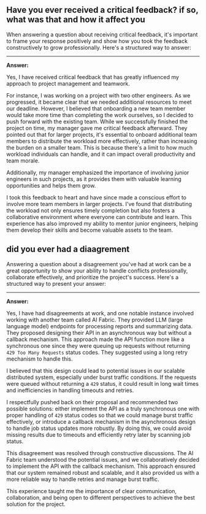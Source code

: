 ## Have you ever received a critical feedback? if so, what was that and how it affect you
When answering a question about receiving critical feedback, it's important to frame your response positively and show how you took the feedback constructively to grow professionally. Here's a structured way to answer:

---

**Answer:**

Yes, I have received critical feedback that has greatly influenced my approach to project management and teamwork.

For instance, I was working on a project with two other engineers. As we progressed, it became clear that we needed additional resources to meet our deadline. However, I believed that onboarding a new team member would take more time than completing the work ourselves, so I decided to push forward with the existing team. While we successfully finished the project on time, my manager gave me critical feedback afterward. They pointed out that for larger projects, it's essential to onboard additional team members to distribute the workload more effectively, rather than increasing the burden on a smaller team. This is because there's a limit to how much workload individuals can handle, and it can impact overall productivity and team morale.

Additionally, my manager emphasized the importance of involving junior engineers in such projects, as it provides them with valuable learning opportunities and helps them grow.

I took this feedback to heart and have since made a conscious effort to involve more team members in larger projects. I've found that distributing the workload not only ensures timely completion but also fosters a collaborative environment where everyone can contribute and learn. This experience has also improved my ability to mentor junior engineers, helping them develop their skills and become valuable assets to the team.

## did you ever had a diaagrement
Answering a question about a disagreement you've had at work can be a great opportunity to show your ability to handle conflicts professionally, collaborate effectively, and prioritize the project's success. Here's a structured way to present your answer:

---

**Answer:**

Yes, I have had disagreements at work, and one notable instance involved working with another team called AI Fabric. They provided LLM (large language model) endpoints for processing reports and summarizing data. They proposed designing their API in an asynchronous way but without a callback mechanism. This approach made the API function more like a synchronous one since they were queuing up requests without returning `429 Too Many Requests` status codes. They suggested using a long retry mechanism to handle this.

I believed that this design could lead to potential issues in our scalable distributed system, especially under burst traffic conditions. If the requests were queued without returning a `429` status, it could result in long wait times and inefficiencies in handling timeouts and retries. 

I respectfully pushed back on their proposal and recommended two possible solutions: either implement the API as a truly synchronous one with proper handling of `429` status codes so that we could manage burst traffic effectively, or introduce a callback mechanism in the asynchronous design to handle job status updates more robustly. By doing this, we could avoid missing results due to timeouts and efficiently retry later by scanning job status.

This disagreement was resolved through constructive discussions. The AI Fabric team understood the potential issues, and we collaboratively decided to implement the API with the callback mechanism. This approach ensured that our system remained robust and scalable, and it also provided us with a more reliable way to handle retries and manage burst traffic.

This experience taught me the importance of clear communication, collaboration, and being open to different perspectives to achieve the best solution for the project.

